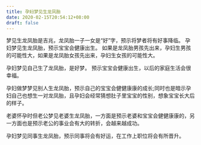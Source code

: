 ```yaml
---
title: 孕妇梦见生龙凤胎
date: 2020-02-15T20:54:12+08:00
draft: false
---
```


梦见生龙凤胎是吉兆，龙凤胎一子一女是“好”字，预示将梦者将有好事降临。
孕妇梦见生龙凤胎，预示宝宝会健康出生。
如果是龙凤胎男孩先出来，孕妇生男孩的可能性大，如果是龙凤胎女孩先出来，孕妇生女孩的可能性大。

孕妇梦见自己生了龙凤胎，是好梦。
预示宝宝会健康出生，以后的家庭生活会很幸福。

孕妇做梦梦见别人生龙凤胎，预示自己的宝宝会健健康康的成长;同时也是暗示孕妇自己也想生一对龙凤胎，且孕妇会经常猜想肚子里宝宝的性别，想象宝宝长大后的样子。

老婆怀孕时但老公梦见老婆生龙凤胎，一方面是预示老婆和宝宝会健健康康的，另一方面也是预示老公的事业会有大的转折，会越来越成功。

孕妇梦见同事生龙凤胎，预示同事将会有好运，在工作上职位将会有所晋升。
